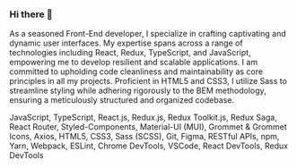 ### Hi there 👋
As a seasoned Front-End developer, I specialize in crafting captivating and dynamic user interfaces. My expertise spans across a range of technologies including React, Redux, TypeScript, and JavaScript, empowering me to develop resilient and scalable applications. I am committed to upholding code cleanliness and maintainability as core principles in all my projects. Proficient in HTML5 and CSS3, I utilize Sass to streamline styling while adhering rigorously to the BEM methodology, ensuring a meticulously structured and organized codebase.



JavaScript, TypeScript, React.js, Redux.js, Redux Toolkit.js, Redux Saga, React Router, Styled-Components, Material-UI (MUI), Grommet & Grommet Icons, Axios, HTML5, CSS3, Sass (SCSS), Git, Figma, RESTful APIs, npm, Yarn, Webpack, ESLint, Chrome DevTools, VSCode, React DevTools, Redux DevTools
